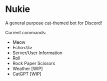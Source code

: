 <h1>Nukie</h1>
<p>A general purpose cat-themed bot for Discord!
</p>

Current commands:
<ul>
  <li>Meow</li>
  <li>Echo<\li>
  <li>Server/User Information</li>
  <li>Roll</li>
  <li>Rock Paper Scissors</li>
  <li>Weather [WIP]</li>
  <li>CatGPT [WIP]</li>
</ul>
